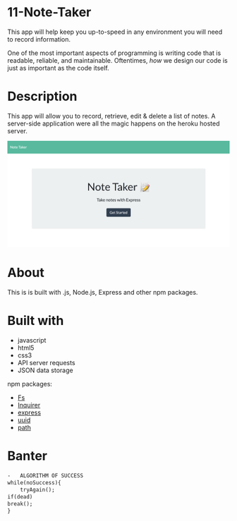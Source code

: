 # 11-Note-Taker

This app will help keep you up-to-speed in any environment you will need to record information.

One of the most important aspects of programming is writing code that is readable, reliable, and maintainable. Oftentimes, _how_ we design our code is just as important as the code itself.

# Description

This app will allow you to record, retrieve, edit & delete a list of notes. A server-side application were all the magic happens on the heroku hosted server.

![photo of project](/public/assets/express-notes.png)

# About

This is is built with .js, Node.js, Express and other npm packages.

# Built with

- javascript
- html5
- css3
- API server requests
- JSON data storage

npm packages:

- [Fs](https://www.npmjs.com/package/fs-js)
- [Inquirer](https://www.npmjs.com/package/inquirer)
- [express](https://www.npmjs.com/package/express)
- [uuid](https://www.npmjs.com/package/uuid)
- [path](https://www.npmjs.com/package/path)

# Banter

    -   ALGORITHM OF SUCCESS
    while(noSuccess){
        tryAgain();
    if(dead)
    break();
    }
